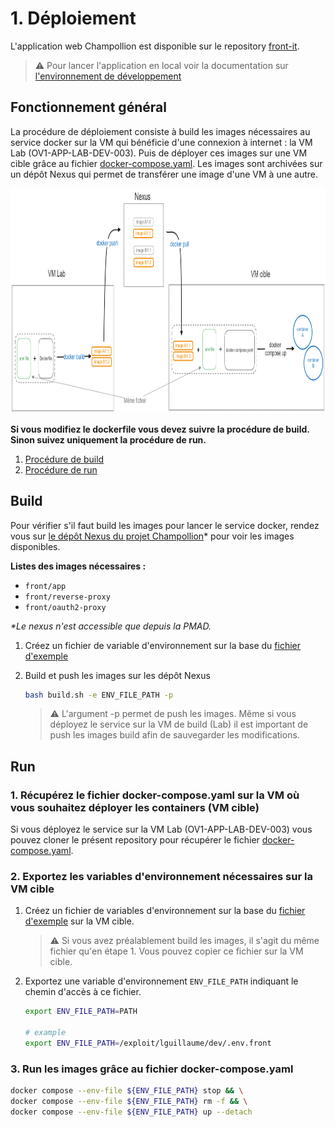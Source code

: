 # 1. Déploiement

L'application web Champollion est disponible sur le repository [front-it](..).

> ⚠️ Pour lancer l'application en local voir la documentation sur [l'environnement de développement](2_developpement.md)

## Fonctionnement général

La procédure de déploiement consiste à build les images nécessaires au service docker sur la VM qui bénéficie d'une connexion à internet : la VM Lab (OV1-APP-LAB-DEV-003). Puis de déployer ces images sur une VM cible grâce au fichier [docker-compose.yaml](../docker-compose.yaml).  Les images sont archivées sur un dépôt Nexus qui permet de transférer une image d'une VM à une autre.

<img src="assets/1_deploiement_001.png" width="860" height="360">

**Si vous modifiez le dockerfile vous devez suivre la procédure de build. Sinon suivez uniquement la procédure de run.**

1. [Procédure de build](#build)
2. [Procédure de run](#run)

## Build

Pour vérifier s'il faut build les images pour lancer le service docker, rendez vous sur [le dépôt Nexus du projet Champollion](https://10.252.1.10/#browse/browse:Champollion:v2%2Fchampollion-dev)* pour voir les images disponibles.

**Listes des images nécessaires :**
 -  `front/app`
 -  `front/reverse-proxy`
 -  `front/oauth2-proxy`

*\*Le nexus n'est accessible que depuis la PMAD.*

1. Créez un fichier de variable d'environnement sur la base du [fichier d'exemple](../.env.example)

2. Build et push les images sur les dépôt Nexus
    
    ```bash
    bash build.sh -e ENV_FILE_PATH -p
    ```

    > ⚠️ L'argument -p permet de push les images. Même si vous déployez le service sur la VM de build (Lab) il est important de push les images build afin de sauvegarder les modifications.

## Run 

### 1. Récupérez le fichier docker-compose.yaml sur la VM où vous souhaitez déployer les containers (VM cible)

Si vous déployez le service sur la VM Lab (OV1-APP-LAB-DEV-003) vous pouvez cloner le présent repository pour récupérer le fichier [docker-compose.yaml](../../database/docker-compose.yaml).

### 2. Exportez les variables d'environnement nécessaires sur la VM cible


1. Créez un fichier de variables d'environnement sur la base du [fichier d'exemple](../.env.example) sur la VM cible. 

    > ⚠️ Si vous avez préalablement build les images, il s'agit du même fichier qu'en étape 1. Vous pouvez copier ce fichier sur la VM cible.

2. Exportez une variable d'environnement `ENV_FILE_PATH` indiquant le chemin d'accès à ce fichier.

    ```bash
    export ENV_FILE_PATH=PATH

    # example 
    export ENV_FILE_PATH=/exploit/lguillaume/dev/.env.front
    ```
    
### 3. Run les images grâce au fichier docker-compose.yaml

```bash
docker compose --env-file ${ENV_FILE_PATH} stop && \
docker compose --env-file ${ENV_FILE_PATH} rm -f && \
docker compose --env-file ${ENV_FILE_PATH} up --detach
```